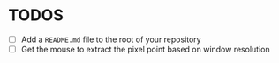 # TODOS

- [ ] Add a `README.md` file to the root of your repository
- [ ] Get the mouse to extract the pixel point based on window resolution